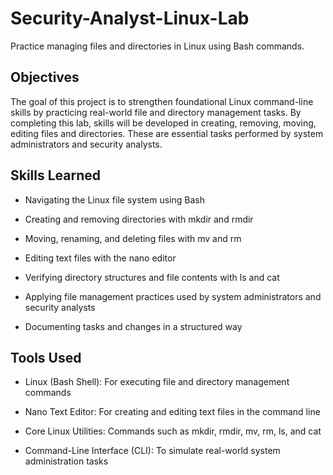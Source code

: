 # Security-Analyst-Linux-Lab
Practice managing files and directories in Linux using Bash commands.

## Objectives
The goal of this project is to strengthen foundational Linux command-line skills by practicing real-world file and directory management tasks. By completing this lab, skills will be developed in creating, removing, moving, editing files and directories. These are essential tasks performed by system administrators and security analysts.

## Skills Learned
- Navigating the Linux file system using Bash
  
- Creating and removing directories with mkdir and rmdir
  
- Moving, renaming, and deleting files with mv and rm
  
- Editing text files with the nano editor
  
- Verifying directory structures and file contents with ls and cat
  
- Applying file management practices used by system administrators and security analysts
  
- Documenting tasks and changes in a structured way

## Tools Used
- Linux (Bash Shell): For executing file and directory management commands

- Nano Text Editor: For creating and editing text files in the command line

- Core Linux Utilities: Commands such as mkdir, rmdir, mv, rm, ls, and cat

- Command-Line Interface (CLI): To simulate real-world system administration tasks
